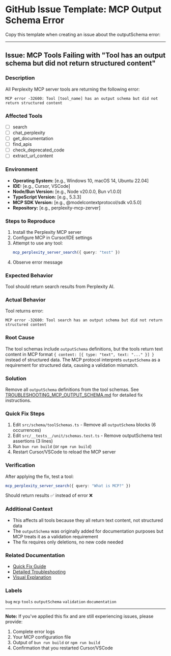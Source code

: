# GitHub Issue Template: MCP Output Schema Error

Copy this template when creating an issue about the outputSchema error:

---

## Issue: MCP Tools Failing with "Tool has an output schema but did not return structured content"

### Description

All Perplexity MCP server tools are returning the following error:

```
MCP error -32600: Tool [tool_name] has an output schema but did not return structured content
```

### Affected Tools

- [ ] search
- [ ] chat_perplexity
- [ ] get_documentation
- [ ] find_apis
- [ ] check_deprecated_code
- [ ] extract_url_content

### Environment

- **Operating System:** [e.g., Windows 10, macOS 14, Ubuntu 22.04]
- **IDE:** [e.g., Cursor, VSCode]
- **Node/Bun Version:** [e.g., Node v20.0.0, Bun v1.0.0]
- **TypeScript Version:** [e.g., 5.3.3]
- **MCP SDK Version:** [e.g., @modelcontextprotocol/sdk v0.5.0]
- **Repository:** [e.g., perplexity-mcp-zerver]

### Steps to Reproduce

1. Install the Perplexity MCP server
2. Configure MCP in Cursor/IDE settings
3. Attempt to use any tool:
   ```typescript
   mcp_perplexity_server_search({ query: "test" })
   ```
4. Observe error message

### Expected Behavior

Tool should return search results from Perplexity AI.

### Actual Behavior

Tool returns error:
```
MCP error -32600: Tool search has an output schema but did not return structured content
```

### Root Cause

The tool schemas include `outputSchema` definitions, but the tools return text content in MCP format `{ content: [{ type: "text", text: "..." }] }` instead of structured data. The MCP protocol interprets `outputSchema` as a requirement for structured data, causing a validation mismatch.

### Solution

Remove all `outputSchema` definitions from the tool schemas. See [TROUBLESHOOTING_MCP_OUTPUT_SCHEMA.md](./TROUBLESHOOTING_MCP_OUTPUT_SCHEMA.md) for detailed fix instructions.

### Quick Fix Steps

1. Edit `src/schema/toolSchemas.ts` - Remove all `outputSchema` blocks (6 occurrences)
2. Edit `src/__tests__/unit/schemas.test.ts` - Remove outputSchema test assertions (3 lines)
3. Run `bun run build` (or `npm run build`)
4. Restart Cursor/VSCode to reload the MCP server

### Verification

After applying the fix, test a tool:
```typescript
mcp_perplexity_server_search({ query: "What is MCP?" })
```

Should return results ✅ instead of error ❌

### Additional Context

- This affects all tools because they all return text content, not structured data
- The `outputSchema` was originally added for documentation purposes but MCP treats it as a validation requirement
- The fix requires only deletions, no new code needed

### Related Documentation

- [Quick Fix Guide](./QUICK_FIX_GUIDE.md)
- [Detailed Troubleshooting](./TROUBLESHOOTING_MCP_OUTPUT_SCHEMA.md)
- [Visual Explanation](./FIX_EXPLANATION_DIAGRAM.md)

### Labels

`bug` `mcp` `tools` `outputSchema` `validation` `documentation`

---

**Note:** If you've applied this fix and are still experiencing issues, please provide:
1. Complete error logs
2. Your MCP configuration file
3. Output of `bun run build` or `npm run build`
4. Confirmation that you restarted Cursor/VSCode

